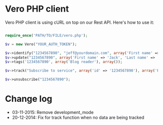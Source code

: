 Vero PHP client
============

Vero PHP client is using cURL on top on our Rest API. Here's how to use it:

```php

require_once('PATH/TO/FILE/vero.php');

$v = new Vero("YOUR_AUTH_TOKEN");

$v->identify("1234567890", "jeff@yourdomain.com", array('First name' => 'Jeff', 'Last name' => 'Kane'));
$v->update("1234567890", array('First name' => 'Jack', 'Last name' => 'Wollo', 'job_title' => 'Developer'));
$v->tags('1234567890', array('Blog reader'), array());

$v->track("Subscribe to service", array('id' => '1234567890'), array('Plan name' => 'XL Plan', 'Price' => 149));

$v->unsubscribe("1234567890");
```

Change log
==========

* 03-11-2015: Remove development_mode
* 20-12-2014: Fix for track function when no data are being tracked